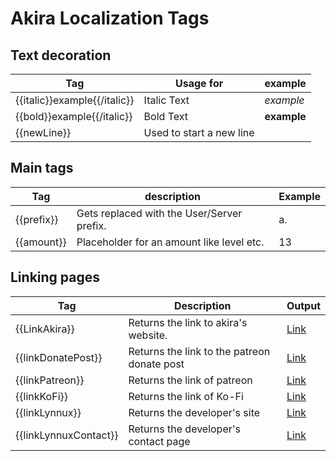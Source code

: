 # Akira Localization Tags

## Text decoration

| Tag                          | Usage for   | example     |
|------------------------------|-------------|-------------|
| {{italic}}example{{/italic}} | Italic Text | *example*   |
| {{bold}}example{{/italic}}   | Bold Text   | **example** |
| {{newLine}}                  | Used to start a new line  | |

## Main tags

| Tag        | description                                | Example |
|------------|--------------------------------------------|---------|
| {{prefix}} | Gets replaced with the User/Server prefix. | a.      |
| {{amount}} | Placeholder for an amount like level etc.  | 13      |

## Linking pages

| Tag | Description | Output |
|-----|-------------|--------|
| {{LinkAkira}} | Returns the link to akira's website. | [Link](https://akira.lynnux.xyz/) |
| {{linkDonatePost}} | Returns the link to the patreon donate post | [Link](https://www.patreon.com/posts/how-are-being-112094582) |
| {{linkPatreon}} | Returns the link of patreon | [Link](https://www.patreon.com/Dark_Lynn) |
| {{linkKoFi}} | Returns the link of Ko-Fi | [Link](https://ko-fi.com/lynnuxdev) |
| {{linkLynnux}} | Returns the developer's site| [Link](https://lynnux.xyz)|
| {{linkLynnuxContact}} | Returns the developer's contact page| [Link](https://lynnux.xyz/#contact)|
